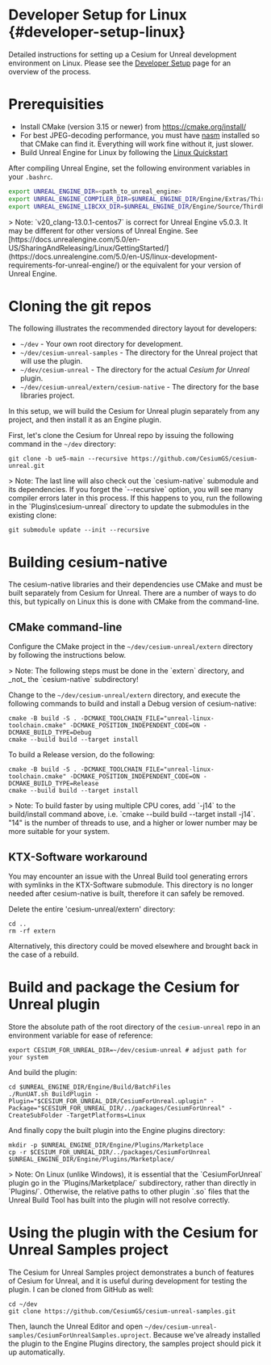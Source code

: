 # Developer Setup for Linux {#developer-setup-linux}

Detailed instructions for setting up a Cesium for Unreal development environment on Linux. Please see the [Developer Setup](developer-setup.md) page for an overview of the process.
<!--! [TOC] -->

# Prerequisities

- Install CMake (version 3.15 or newer) from https://cmake.org/install/
- For best JPEG-decoding performance, you must have [nasm](https://www.nasm.us/) installed so that CMake can find it. Everything will work fine without it, just slower.
- Build Unreal Engine for Linux by following the [Linux Quickstart](https://docs.unrealengine.com/en-US/SharingAndReleasing/Linux/BeginnerLinuxDeveloper/SettingUpAnUnrealWorkflow/index.html)

After compiling Unreal Engine, set the following environment variables in your `.bashrc`.

```bash
export UNREAL_ENGINE_DIR=<path_to_unreal_engine>
export UNREAL_ENGINE_COMPILER_DIR=$UNREAL_ENGINE_DIR/Engine/Extras/ThirdPartyNotUE/SDKs/HostLinux/Linux_x64/v20_clang-13.0.1-centos7/x86_64-unknown-linux-gnu
export UNREAL_ENGINE_LIBCXX_DIR=$UNREAL_ENGINE_DIR/Engine/Source/ThirdParty/Unix/LibCxx
```
<!--!\cond DOXYGEN_EXCLUDE !-->> Note:<!--! \endcond --><!--! \note --> `v20_clang-13.0.1-centos7` is correct for Unreal Engine v5.0.3. It may be different for other versions of Unreal Engine. See [https://docs.unrealengine.com/5.0/en-US/SharingAndReleasing/Linux/GettingStarted/](https://docs.unrealengine.com/5.0/en-US/linux-development-requirements-for-unreal-engine/) or the equivalent for your version of Unreal Engine.

# Cloning the git repos

The following illustrates the recommended directory layout for developers:

- `~/dev` - Your own root directory for development.
- `~/dev/cesium-unreal-samples` - The directory for the Unreal project that will use the plugin.
- `~/dev/cesium-unreal` - The directory for the actual _Cesium for Unreal_ plugin.
- `~/dev/cesium-unreal/extern/cesium-native` - The directory for the base libraries project.

In this setup, we will build the Cesium for Unreal plugin separately from any project, and then install it as an Engine plugin.

First, let's clone the Cesium for Unreal repo by issuing the following command in the `~/dev` directory:
```
git clone -b ue5-main --recursive https://github.com/CesiumGS/cesium-unreal.git
```
<!--!\cond DOXYGEN_EXCLUDE !-->> Note:<!--! \endcond --><!--! \note --> The last line will also check out the `cesium-native` submodule and its dependencies. If you forget the `--recursive` option, you will see many compiler errors later in this process. If this happens to you, run the following in the `Plugins\cesium-unreal` directory to update the submodules in the existing clone:

    git submodule update --init --recursive

# Building cesium-native

The cesium-native libraries and their dependencies use CMake and must be built separately from Cesium for Unreal. There are a number of ways to do this, but typically on Linux this is done with CMake from the command-line.

## CMake command-line

Configure the CMake project in the `~/dev/cesium-unreal/extern` directory by following the instructions below.
<!--!\cond DOXYGEN_EXCLUDE !-->> Note:<!--! \endcond --><!--! \note --> The following steps must be done in the `extern` directory, and _not_ the `cesium-native` subdirectory!

Change to the `~/dev/cesium-unreal/extern` directory, and execute the following commands to build and install a Debug version of cesium-native:

    cmake -B build -S . -DCMAKE_TOOLCHAIN_FILE="unreal-linux-toolchain.cmake" -DCMAKE_POSITION_INDEPENDENT_CODE=ON -DCMAKE_BUILD_TYPE=Debug
    cmake --build build --target install

To build a Release version, do the following:
```
cmake -B build -S . -DCMAKE_TOOLCHAIN_FILE="unreal-linux-toolchain.cmake" -DCMAKE_POSITION_INDEPENDENT_CODE=ON -DCMAKE_BUILD_TYPE=Release
cmake --build build --target install
```
<!--!\cond DOXYGEN_EXCLUDE !-->> Note:<!--! \endcond --><!--! \note --> To build faster by using multiple CPU cores, add `-j14` to the build/install command above, i.e. `cmake --build build --target install -j14`. "14" is the number of threads to use, and a higher or lower number may be more suitable for your system.

## KTX-Software workaround

You may encounter an issue with the Unreal Build tool generating errors with symlinks in the KTX-Software submodule. This directory is no longer needed after cesium-native is built, therefore it can safely be removed.

Delete the entire 'cesium-unreal/extern' directory:

    cd ..
    rm -rf extern

Alternatively, this directory could be moved elsewhere and brought back in the case of a rebuild.

# Build and package the Cesium for Unreal plugin

Store the absolute path of the root directory of the `cesium-unreal` repo in an environment variable for ease of reference:

    export CESIUM_FOR_UNREAL_DIR=~/dev/cesium-unreal # adjust path for your system

And build the plugin:

    cd $UNREAL_ENGINE_DIR/Engine/Build/BatchFiles
    ./RunUAT.sh BuildPlugin -Plugin="$CESIUM_FOR_UNREAL_DIR/CesiumForUnreal.uplugin" -Package="$CESIUM_FOR_UNREAL_DIR/../packages/CesiumForUnreal" -CreateSubFolder -TargetPlatforms=Linux

And finally copy the built plugin into the Engine plugins directory:
```
mkdir -p $UNREAL_ENGINE_DIR/Engine/Plugins/Marketplace
cp -r $CESIUM_FOR_UNREAL_DIR/../packages/CesiumForUnreal $UNREAL_ENGINE_DIR/Engine/Plugins/Marketplace/
```
<!--!\cond DOXYGEN_EXCLUDE !-->> Note:<!--! \endcond --><!--! \note --> On Linux (unlike Windows), it is essential that the `CesiumForUnreal` plugin go in the `Plugins/Marketplace/` subdirectory, rather than directly in `Plugins/`. Otherwise, the relative paths to other plugin `.so` files that the Unreal Build Tool has built into the plugin will not resolve correctly.

# Using the plugin with the Cesium for Unreal Samples project

The Cesium for Unreal Samples project demonstrates a bunch of features of Cesium for Unreal, and it is useful during development for testing the plugin. I can be cloned from GitHub as well:

    cd ~/dev
    git clone https://github.com/CesiumGS/cesium-unreal-samples.git

Then, launch the Unreal Editor and open `~/dev/cesium-unreal-samples/CesiumForUnrealSamples.uproject`. Because we've already installed the plugin to the Engine Plugins directory, the samples project should pick it up automatically.